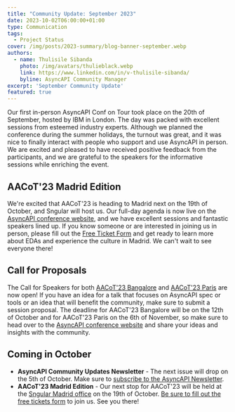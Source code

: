 ```yaml
---
title: "Community Update: September 2023"
date: 2023-10-02T06:00:00+01:00
type: Communication
tags:
  - Project Status
cover: /img/posts/2023-summary/blog-banner-september.webp
authors:
  - name: Thulisile Sibanda
    photo: /img/avatars/thulieblack.webp
    link: https://www.linkedin.com/in/v-thulisile-sibanda/
    byline: AsyncAPI Community Manager
excerpt: 'September Community Update'
featured: true
---
```


Our first in-person AsyncAPI Conf on Tour took place on the 20th of September, hosted by IBM in London. The day was packed with excellent sessions from esteemed industry experts. Although we planned the conference during the summer holidays, the turnout was great, and it was nice to finally interact with people who support and use AsyncAPI in person. We are excited and pleased to have received positive feedback from the participants, and we are grateful to the speakers for the informative sessions while enriching the event.

## AACoT'23 Madrid Edition
We're excited that AACoT'23 is heading to Madrid next on the 19th of October, and Sngular will host us. Our full-day agenda is now live on the [AsyncAPI conference website](https://conference.asyncapi.com/venue/Madrid), and we have excellent sessions and fantastic speakers lined up.
If you know someone or are interested in joining us in person, please fill out the [Free Ticket Form](https://docs.google.com/forms/d/e/1FAIpQLSdwqi27LpsIi8tKQoQBcUWDUJZi0be0cHpWnDtWhhHVn00hFA/viewform) and get ready to learn more about EDAs and experience the culture in Madrid. We can't wait to see everyone there!

## Call for Proposals
The Call for Speakers for both [AACoT'23 Bangalore](https://conference.asyncapi.com/venue/Bangalore) and [AACoT'23 Paris](https://conference.asyncapi.com/venue/Paris) are now open! If you have an idea for a talk that focuses on AsyncAPI spec or tools or an idea that will benefit the community, make sure to submit a session proposal. The deadline for AACoT'23 Bangalore will be on the 12th of October and for AACoT'23 Paris on the 6th of November, so make sure to head over to the [AsyncAPI conference website](https://conference.asyncapi.com/) and share your ideas and insights with the community.

## Coming in October
- **AsyncAPI Community Updates Newsletter** - The next issue will drop on the 5th of October. Make sure to [subscribe to the AsyncAPI Newsletter](https://www.asyncapi.com/newsletter). 
- **AACoT'23 Madrid Edition** - Our next stop for AACoT'23 will be held at the [Sngular Madrid office](https://www.sngular.com/) on the 19th of October. [Be sure to fill out the free tickets form](https://docs.google.com/forms/d/e/1FAIpQLSdwqi27LpsIi8tKQoQBcUWDUJZi0be0cHpWnDtWhhHVn00hFA/viewform) to join us. See you there!